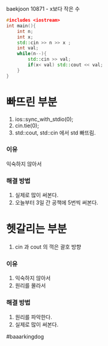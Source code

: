 
baekjoon 10871 - x보다 작은 수
```c++
#includes <iostream>
int main(){
	int n;
	int x;
	std::cin >> n >> x ;
	int val;
	while(n--){
		std::cin >> val;
		if(x< val) std::cout << val;
	}
}
```

# 빠뜨린 부분
1. ios::sync_with_stdio(0);
2. cin.tie(0);
3. std::cout, std::cin 에서 std 빠뜨림.
### 이유
익숙하지 않아서

### 해결 방법
1. 실제로 많이 써본다.
2. 오늘부터 3일 간 공책에 5번씩 써본다.

# 헷갈리는 부분
1. cin 과 cout 의 꺽은 괄호 방향
### 이유
1. 익숙하지 않아서
2. 원리를 몰라서
### 해결 방법
1. 원리를 파악한다.
2. 실제로 많이 써본다.

#baaarkingdog
